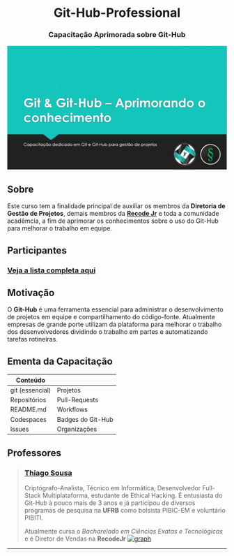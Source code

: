<!--
|==============================================|
|                                              |
|                  Thiago Sousa                |
|        https://github.com/ThiagoSousa81      |         
|                                              |
|==============================================|
-->


<h1 align=center> Git-Hub-Professional</h1>
<h3 align=center>Capacitação Aprimorada sobre Git-Hub</h3>

![Imagem](./image.png)

## Sobre

Este curso tem a finalidade principal de auxiliar os membros da  **Diretoria de Gestão de Projetos**, demais membros da **[Recode Jr](https://github.com/RecodeJr/)** e toda a comunidade acadêmcia, a fim de aprimorar os conhecimentos sobre o uso do Git-Hub para melhorar o trabalho em equipe.

## Participantes

### [Veja a lista completa aqui](/Membros/README.md)

## Motivação

O **Git-Hub** é uma ferramenta essencial para administrar o desenvolvimento de projetos em equipe e compartilhamento do código-fonte. Atualmente empresas de grande porte utilizam da plataforma para melhorar o trabalho dos desenvolvedores dividindo o trabalho em partes e automatizando tarefas rotineiras.

## Ementa da Capacitação

<div align=center>

| Conteúdo | |
| --- | --- |
| git (essencial) | Projetos |
| Repositórios | Pull-Requests |
| README.md | Workflows |
| Codespaces | Badges do Git-Hub |
| Issues | Organizações |

</div>

## Professores

>
> ### **[Thiago Sousa](https://github.com/ThiagoSousa81)**
> Criptógrafo-Analista, Técnico em Informática, Desenvolvedor Full-Stack Multiplataforma, estudante de Ethical Hacking.
É entusiasta do Git-Hub à pouco mais de 3 anos e já participou de diversos programas de pesquisa na **UFRB** como bolsista PIBIC-EM e voluntário PIBITI. 
>
> Atualmente cursa o *Bacharelado em Ciências Exatas e Tecnológicas* e é Diretor de Vendas na **RecodeJr**
> [![graph](https://github-readme-stats.vercel.app/api?username=thiagosousa81&show_icons=true&theme=chartreuse-dark&layout=compact)](https://github.com/ThiagoSousa81)
<hr>

